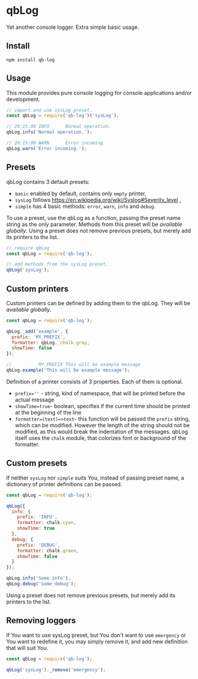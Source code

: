 # qbLog
Yet another console logger. Extra simple basic usage.

## Install
`npm install qb-log`

## Usage
This module provides pure console logging for console applications and/or development.

```javascript
// import and use sysLog preset.
const qbLog = require('qb-log')('sysLog');

// 20:15:00 INFO      Normal operation.
qbLog.info('Normal operation.');

// 20:15:00 WARN      Error incoming.
qbLog.warn('Error incoming.');
```

## Presets
qbLog contains 3 default presets:
- `basic` enabled by default, contains only `empty` printer,
- `sysLog` follows https://en.wikipedia.org/wiki/Syslog#Severity_level ,
- `simple` has 4 basic methods: `error`, `warn`, `info` and `debug`.

To use a preset, use the qbLog as a function, passing the preset name string as the only parameter.
Methods from this preset will be _available globally_. Using a preset does not remove previous presets, but merely add its printers to the list.

```javascript
// require qbLog
const qbLog = require('qb-log');

// add methods from the sysLog preset.
qbLog('sysLog');
```

## Custom printers
Custom printers can be defined by adding them to the qbLog. They will be _available globally_.

```javascript
const qbLog = require('qb-log');

qbLog._add('example', {
  prefix: 'MY_PREFIX',
  formatter: qbLog._chalk.gray,
  showTime: false
});

//          MY_PREFIX This will be example message
qbLog.example('This will be example message');
```
Definition of a printer consists of 3 properties. Each of them is optional.
- `prefix=''` - string, kind of namespace, that will be printed before the actual message
- `showTime=true`- boolean, specifies if the current time should be printed at the beginning of the line
- `formatter=(text)=>text`- this function will be passed the `prefix` string, which can be modified. However the length of the string should not be modified, as this would break the indentation of the messages. qbLog itself uses the `chalk` module, that colorizes font or background of the formatter.

## Custom presets
If neither `sysLog` nor `simple` suits You, instead of passing preset name, a dictionary of printer definitions can be passed.

```javascript
const qbLog = require('qb-log');

qbLog({
  info: {
    prefix: 'INFO',
    formatter: chalk.cyan,
    showTime: true
  },
  debug: {
    prefix: 'DEBUG',
    formatter: chalk.green,
    showTime: false
  }
});

qbLog.info('Some info');
qbLog.debug('Some debug');
```
Using a preset does not remove previous presets, but merely add its printers to the list.

## Removing loggers
If You want to use sysLog preset, but You don't want to use `emergency` or You want to redefine it, you may simply remove it, and add new definition that will suit You.
```javascript
const qbLog = require('qb-log');

qbLog('sysLog')._remove('emergency');
```